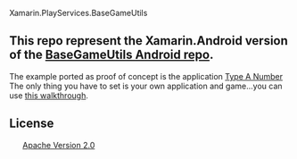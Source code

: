 Xamarin.PlayServices.BaseGameUtils

<h2>This repo represent the Xamarin.Android version of the <a href='https://github.com/playgameservices/android-basic-samples'> BaseGameUtils Android repo</a>.</h2>

The example ported as proof of concept is the application <a href='https://github.com/playgameservices/android-basic-samples/tree/master/BasicSamples/TypeANumber'>Type A Number</a> The only thing you have to set is your own application and game...you can use <a href='https://developers.google.com/games/services/console/enabling'>this walkthrough</a>. 

<h2>
<a name="user-content-license" class="anchor" href="#license" aria-hidden="true"><span class="octicon octicon-link"></span></a>License</h2>
<ul class="task-list">
<li><a href="http://www.apache.org/licenses/LICENSE-2.0.html">Apache Version 2.0</a></li>
</ul><h2>
